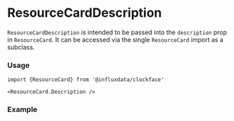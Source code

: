 # ResourceCardDescription

`ResourceCardDescription` is intended to be passed into the `description` prop in `ResourceCard`. It can be accessed via the single `ResourceCard` import as a subclass.

### Usage
```tsx
import {ResourceCard} from '@influxdata/clockface'
```
```tsx
<ResourceCard.Description />
```

### Example
<!-- STORY -->

<!-- STORY HIDE START -->

<!-- STORY HIDE END -->

<!-- PROPS -->
